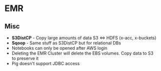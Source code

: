 # EMR

## Misc

- **S3DistCP** - Copy large amounts of data S3 <=> HDFS (x-acc, x-buckets)
- **Sqoop** - Same stuff as S3DistCP but for relational DBs
- Notebooks can only be opened after AWS login
- Deleting the EMR Cluster will delete the EBS volumes. Copy data to S3 to preserve it
- Pig doesn't support JDBC access

